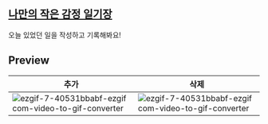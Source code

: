 [나만의 작은 감정 일기장](https://emotion-diary-tan-sigma.vercel.app/)
---
오늘 있었던 일을 작성하고 기록해봐요!


Preview
---
|추가|삭제|
|------|------|
|![ezgif-7-40531bbabf-ezgif com-video-to-gif-converter](https://github.com/yammyam/emotion_diary/assets/96424434/a0d16ec0-c217-46f8-8ca7-bca46834f7f8)|![ezgif-7-40531bbabf-ezgif com-video-to-gif-converter](https://github.com/yammyam/emotion_diary/assets/96424434/a0d16ec0-c217-46f8-8ca7-bca46834f7f8)|


